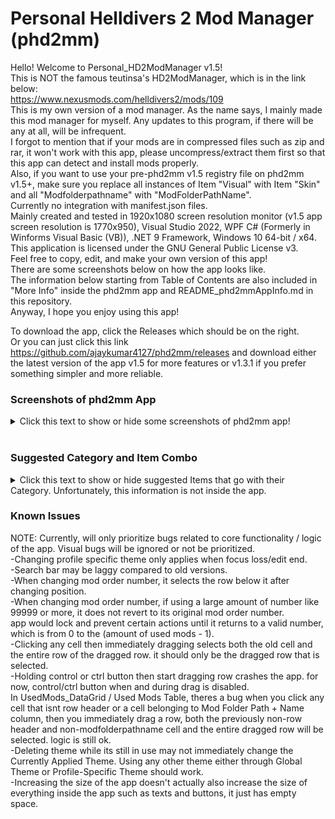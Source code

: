   # Personal Helldivers 2 Mod Manager (phd2mm)
Hello! Welcome to Personal_HD2ModManager v1.5! <br>
This is NOT the famous teutinsa's HD2ModManager, which is in the link below: <br>
https://www.nexusmods.com/helldivers2/mods/109
<br>
This is my own version of a mod manager.
As the name says, I mainly made this mod manager for myself.
Any updates to this program, if there will be any at all, will be infrequent. <br>
I forgot to mention that if your mods are in compressed files such as zip and rar, it won't work with this app,
please uncompress/extract them first so that this app can detect and install mods properly. <br>
Also, if you want to use your pre-phd2mm v1.5 registry file on phd2mm v1.5+, make sure you replace all instances of Item "Visual" with Item "Skin" and all "Modfolderpathname" with "ModFolderPathName". <br>
Currently no integration with manifest.json files. <br>
Mainly created and tested in 1920x1080 screen resolution monitor (v1.5 app screen resolution is 1770x950), Visual Studio 2022,
WPF C# (Formerly in Winforms Visual Basic (VB)), .NET 9 Framework, Windows 10 64-bit / x64. <br>
This application is licensed under the GNU General Public License v3. <br>
Feel free to copy, edit, and make your own version of this app! <br>
There are some screenshots below on how the app looks like. <br>
The information below starting from Table of Contents are also included in "More Info" inside the phd2mm app and README_phd2mmAppInfo.md in this repository. <br>
Anyway, I hope you enjoy using this app! <br>

To download the app, click the Releases which should be on the right. <br>
Or you can just click this link https://github.com/ajaykumar4127/phd2mm/releases and download either the latest version of the app v1.5 for more features
or v1.3.1 if you prefer something simpler and more reliable.



### Screenshots of phd2mm App
<details>
<summary> Click this text to show or hide some screenshots of phd2mm app!</summary>
  <details>
   <summary> phd2mm v1.5 </summary>

  phd2mm Loading Splash Screen <br>
  ![phd2mm1_loadingsplashscreen](https://github.com/user-attachments/assets/3eb2be27-8584-4bd3-abe7-3787f102994b) <br>
  Main Page of phd2mm <br>
  ![phd2mm2_mainpage](https://github.com/user-attachments/assets/16d3c547-bc52-4b04-875e-f0d86767bd9a) <br>
  Creating Profile <br>
  ![phd2mm3_creatingprofile](https://github.com/user-attachments/assets/9b2cf5a3-bd2b-47a1-9272-6760d6469eec) <br>
  Saving Profile <br>
  ![phd2mm8_savingprofile (1)](https://github.com/user-attachments/assets/b0ff7f32-f6ac-4de5-99c5-da51158023d4) <br>
  ![phd2mm8_savingprofile (2)](https://github.com/user-attachments/assets/4c6249fd-cab6-4176-bc84-035db0a115ed) <br>
  ![phd2mm8_savingprofile (3)](https://github.com/user-attachments/assets/6830547a-779b-4b90-b0ff-d859f0e7280b) <br>
  Duplicating Profile <br>
  ![phd2mm9_duplicatingprofile (1)](https://github.com/user-attachments/assets/24174f61-cbbe-47c8-8825-76d6ab847f59) <br>
  ![phd2mm9_duplicatingprofile (2)](https://github.com/user-attachments/assets/39838ac7-aaa7-41d0-8b54-194d65161054) <br>
  ![phd2mm9_duplicatingprofile (3)](https://github.com/user-attachments/assets/70a4007f-20df-4a9c-9ae9-cf413496c030) <br>
  Deleting Profile <br>
  ![phd2mm10_deletingprofile (1)](https://github.com/user-attachments/assets/9ad9dbfc-3b97-4448-b08d-f4799595134b) <br>
  ![phd2mm10_deletingprofile (2)](https://github.com/user-attachments/assets/79bb531c-40e5-46b7-907e-29cc8ef1b037) <br>
  All the Columns <br>
  ![phd2mm4_allthecolumns (1)](https://github.com/user-attachments/assets/3b3d6308-b286-4d57-bf45-e8cd8e6c2e9c) <br>
  ![phd2mm4_allthecolumns (2)](https://github.com/user-attachments/assets/0a3faa5d-ed68-4f35-bb23-7796d06bd43e) <br>
  Hiding the Columns <br>
  ![phd2mm5_hidingthecolumns (1)](https://github.com/user-attachments/assets/083e3182-4a7a-45f9-b0e2-eeecf42ea9a1) <br>
  ![phd2mm5_hidingthecolumns (2)](https://github.com/user-attachments/assets/91830d1f-626d-4dbf-bac6-347228519db8) <br>
  Selecting Item <br>
  ![phd2mm6_selectingitem](https://github.com/user-attachments/assets/bde509f7-436d-4bfd-8650-ef286eb4ece9) <br>
  Selecting Category <br>
  ![phd2mm7_selectingcategory](https://github.com/user-attachments/assets/479ba7be-e1e4-4388-b2bf-a1f932b9559d) <br>
  Theme Manager Tab <br>
  ![phd2mm11_thememanager](https://github.com/user-attachments/assets/807294fe-0fa1-43c0-b16d-c60265e211c5) <br>
  ![phd2mm11_thememanager (2)](https://github.com/user-attachments/assets/9f945228-45e3-44b6-bcde-f717f78a6cc7) <br>
  ![phd2mm11_thememanager (3)](https://github.com/user-attachments/assets/ce0459d6-8fe5-49b7-aef1-3afe948bebbf) <br>
  ![phd2mm11_thememanager (4)](https://github.com/user-attachments/assets/ba58a994-459e-4a95-9983-3d0f564073b7) <br>
  Mod Manager Tab Page - Default Light Mode Theme (phd2mm_light) <br>
  ![phd2mm14_themelight1](https://github.com/user-attachments/assets/9b149aae-77c0-4945-a517-1402592e935a) <br>
  Mod Manager Tab Page - Default Dark Mode Theme (phd2mm_dark) <br>
  ![phd2mm14_theme1light](https://github.com/user-attachments/assets/ab55c79f-8b33-4299-af92-6c2d551fcc9c) <br>
  Mod Manager Tab Page - Trepang2 Theme (trepang2) <br>
  ![phd2mm14_themetrepang2 (1)](https://github.com/user-attachments/assets/d080bcea-edb8-4a5a-9af9-5bc4942d0045) <br>
  Theme Manager Tab Page - Trepang2 Theme (trepang2) <br>
  ![phd2mm14_themetrepang2 (2)](https://github.com/user-attachments/assets/898686ec-5204-49d3-9d74-3e256c48375b) <br>
  Mod Manager Tab Page - Otxo Theme (otxo_test) <br>
  ![phd2mm14_themeotxo (1)](https://github.com/user-attachments/assets/f53163ff-d134-4ef3-beb5-7070e3ee99d2) <br>
  Theme Manager Tab Page - Otxo Theme (otxo_test) <br>
  ![phd2mm14_themeotxo (2)](https://github.com/user-attachments/assets/284c7b7f-4838-4a6e-bc54-31f7507916e3) <br>


  Settings Tab
  ![phd2mm12_settings](https://github.com/user-attachments/assets/8c366a8d-4b0c-457d-8254-e9f33b905bad) <br>
  More Info Tab
  ![phd2mm13_moreinfo](https://github.com/user-attachments/assets/69884499-5551-4d75-810f-bb73e656c2e1) <br>
  
  </details>
 
 <details>
  <summary> phd2mm v1.3.1 (Some images show v1.3, but it's similar to v1.3.1. Only big difference is Category column options is now limited to the Item column value.) </summary>
   
   Main Page of phd2mm <br>
   ![image](https://github.com/user-attachments/assets/159ce652-61d0-4f7e-9828-8e7b3d544909) <br>
   Creating Profile <br>
   ![image](https://github.com/user-attachments/assets/25df7729-2436-46e6-8023-084ea23a25dd) <br>
   Selecting Item <br>
   ![image](https://github.com/user-attachments/assets/b2e51ceb-859e-44c9-a225-46c1893fd09a) <br>
   Selecting Category <br>
   ![image](https://github.com/user-attachments/assets/a7689a06-3ba2-4378-ac8c-307481e68764) <br>
   Installing Mods <br>
   ![image](https://github.com/user-attachments/assets/0f4e23bd-ccc4-44ad-a3a3-1397b6ecdb80) <br>
   Toggling Dark Mode <br>
   ![image](https://github.com/user-attachments/assets/069396e8-acd9-415e-8e37-94bbc9f50c1d) <br>
   Searching for mod with either name, category, item, or description with "las" <br>
   ![image](https://github.com/user-attachments/assets/23e3e340-33a2-470d-9ec3-29ad24e41255) <br>
   Mod Randomization Options (doesn't take mod conflict into account) <br>
   ![image](https://github.com/user-attachments/assets/62521a36-d66b-4ac1-b361-0ae3e920d22f) <br>
  </details>
</details>

<br>

### Suggested Category and Item Combo

<details>
<summary> Click this text to show or hide suggested Items that go with their Category. Unfortunately, this information is not inside the app. </summary>
 You can also click some of the Category texts below to show or hide them, if they have arrows in their left.
 
  
   Armor Brawny Body, Armor Lean Body, Armor Both Bodies, and Helmet <br>
   -Every Helldiver Armor and Helmet. Also "Other" if you aren't sure or its missing in the app. <br>
   -If the mod replaces both armor and helmet but are combined in the same files instead of being separate, then just
   put it in the Armor Brawny Body, Armor Lean Body, or Armor Both Bodies category depending on what armor
   body the mod replaces. <br>
   -Also, it has to be its full name, for example, "DP-40 Hero of the Federation" and not just "Hero of the Federation". <br>
   -For B-01 Tactical, its as follows: <br>
   -B-01 Tactical v1 <br>
   -B-01 Tactical v2 <br>
   -B-01 Tactical v3 <br>
   -B-01 Tactical v4 <br>

  <details>
   <summary> Audio</summary>
   Automaton Chant <br>
   Automaton Music <br>
   Death - Team <br>
   Death - Yours <br>
   Democracy Officer <br>
   Democracy Space Station <br>
   Descent <br>
   Eagle-1 <br>
   Experimental Infusion <br>
   Extraction <br>
   Flag Raise <br>
   Hellbomb <br>
   Helldiver Voice 1 <br>
   Helldiver Voice 2 <br>
   Helldiver Voice 3 <br>
   Helldiver Voice 4 <br>
   ICBM <br>
   Illuminate Music <br>
   Mission Control <br>
   Music Pack <br>
   Other <br>
   Pelican-1 <br>
   Stratagem Input <br>
   Ship <br>
   Ship Map Music <br>
   Ship Music <br>
   Ship PA System <br>
   Stim <br>
   Terminal <br>
   Terminid Music <br>
  </details>

  <details>
   <summary> Automaton Audio and Automaton Skin</summary>
   In short, all Automaton units only. Stuff like Automaton Music and Automaton Chants are in Audio category.<br>
   Annihilator Tank <br>  
   Assault Raider <br>  
   Barrager Tank <br>  
   Berserker <br>  
   Brawler <br>  
   Cannon Turret <br>  
   Commissar <br>  
   Conflagration Devastator <br>  
   Devastator <br>  
   Dropship <br>  
   Factory Strider <br>  
   Gunship <br>  
   Heavy Devastator <br>  
   Hulk <br>  
   Hulk Bruiser <br>  
   Hulk Firebomber <br>  
   Hulk Obliterator <br>  
   Hulk Scorcher <br>  
   Incendiary MG Devastator <br>  
   Incendiary Rocket Devastator <br>  
   Marauder <br>  
   MG Raider <br>  
   Other <br>
   Pyro Trooper <br>  
   Reinforced Scout Strider <br>  
   Rocket Devastator <br>  
   Rocket Raider <br>  
   Scout Strider <br>  
   Shredder Tank <br>  
   Trooper <br>   
  </details>

  Cape <br>
  -Every Helldiver Cape. Also "Other" if you aren't sure or its missing in the app.
  
  <details>
   <summary> Illuminate Audio and Illuminate Skin</summary>
   In short, all Illuminate units only. Stuff like Illuminate Music are in Audio category. <br>
   Crescent Overseer <br>
   Elevated Overseer <br>
   Fleshmob <br>
   Harvester <br>
   Leviathan <br>
   Other <br>
   Overseer <br>
   Stingray <br>
   Voteless <br>
   Warp Ship <br>
   Watcher <br>
  </details>
  
   Other <br>
   -Other <br>
  
   Player Card <br>
   -Every Player Card. Also "Other" if you aren't sure or its missing in the app.
   
   Stratagem Audio and Stratagem Skin <br>
   -Every Stratagem, including Stratagem Weapons and Backpacks such as MG-43 Machine Gun, FAF-14 Spear, and SH-32 Shield Generator Pack. <br>
    Also "Other" if you aren't sure or its missing in the app. <br>
   -Also, it has to be its full name, for example, "LAS-99 Quasar Cannon" and not just "Quasar" or "Quasar Cannon". <br>
   
  <details>
   <summary> Terminid Audio and Terminid Skin</summary>
   In short, all Terminid units only. Stuff like Terminid Music are in Audio category.<br>
   Alpha Commander <br>
   Alpha Warrior <br>
   Bile Spewer <br>
   Bile Spitter <br>
   Bile Titan <br>
   Bile Warrior <br>
   Brood Commander <br>
   Charger Behemoth <br>
   Charger <br>
   Hive Guard <br>
   Hunter <br>
   Impaler <br>
   Nursing Spewer <br>
   Other <br>
   Predator Hunter <br>
   Predator Stalker <br>
   Pouncer <br>
   Scavenger <br>
   Shrieker <br>
   Spore Burst Hunter <br>
   Spore Burst Scavenger <br>
   Spore Burst Warrior <br>
   Spore Charger <br>
   Stalker <br>
   Warrior <br>
  </details>
  
  <details>
   <summary> Skin</summary>
   Democracy Officer <br>
   Democracy Space Station <br>
   Eagle-1 <br>
   Icons <br>
   Loading Screen <br>
   Other <br>
   Pelican-1 <br>
   Ship <br>
   Ship Interior <br>
   Title <br>
  </details>
  
  Weapon Audio and Weapon Skin <br>
   -Every non-Stratagem Weapon, including Grenades. Also "Other" if you aren't sure or its missing in the app.
</details>

  ### Known Issues

NOTE: Currently, will only prioritize bugs related to core functionality / logic of the app. Visual bugs will be ignored or not be prioritized.<br>
-Changing profile specific theme only applies when focus loss/edit end. <br>
-Search bar may be laggy compared to old versions. <br>
-When changing mod order number, it selects the row below it after changing position. <br>
-When changing mod order number, if using a large amount of number like 99999 or more, it does not revert to its original mod order number. <br>
app would lock and prevent certain actions until it returns to a valid number, which is from 0 to the (amount of used mods - 1). <br>
-Clicking any cell then immediately dragging selects both the old cell and the entire row of the dragged row. it should only be the dragged row that is selected. <br>
-Holding control or ctrl button then start dragging row crashes the app. for now, control/ctrl button when and during drag is disabled. <br>
In UsedMods_DataGrid / Used Mods Table, theres a bug when you click any cell that isnt row header or a cell belonging to Mod Folder Path + Name column,
then you immediately drag a row, both the previously non-row header and non-modfolderpathname cell and the entire dragged row will be selected. logic is still ok. <br>
-Deleting theme while its still in use may not immediately change the Currently Applied Theme. Using any other theme either through Global Theme or Profile-Specific Theme should work. <br>
-Increasing the size of the app doesn't actually also increase the size of everything inside the app such as texts and buttons, it just has empty space. <br>
